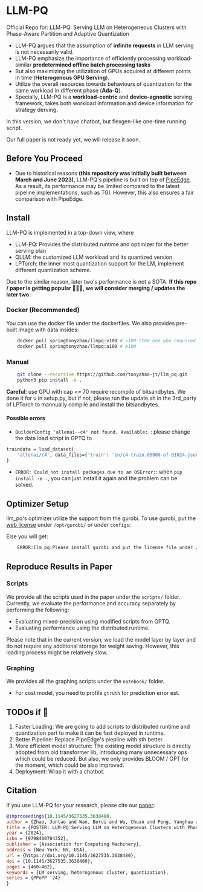 # LLM-PQ
Official Repo for: LLM-PQ: Serving LLM on Heterogeneous Clusters with Phase-Aware Partition and Adaptive Quantization
- LLM-PQ argues that the assumption of **infinite requests** in LLM serving is not necessarily valid. 
- LLM-PQ emphasize the importance of efficiently processing workload-similar **predetermined offline batch processing tasks** 
- But also maximizing the utilization of GPUs acquired at different points in time (**Heterogenous GPU Serving**).
- Utilize the overall resources towards behaviours of quantization for the same workload in different phase (**Ada-Q**).
- Specially, LLM-PQ is a **workload-centric** and **device-agnostic** serving framework, takes both workload information and device information for strategy derving.

In this version, we don't have chatbot, but flexgen-like one-time running script.

Our full paper is not ready yet, we will release it soon.

## Before You Proceed
- Due to historical reasons **(this repository was initially built between March and June 2023)**, LLM-PQ's pipeline is built on top of [PipeEdge](https://github.com/usc-isi/PipeEdge). As a result, its performance may be limited compared to the latest pipeline implementations, such as TGI. However, this also ensures a fair comparison with PipeEdge.

## Install
LLM-PQ is implemented in a top-down view, where
- LLM-PQ: Provides the distributed runtime and optimizer for the better serving plan
- QLLM: the customized LLM workload and its quantized version
- LPTorch: the inner most quantization support for the LM, implement different quantization scheme.

Due to the similar reason, later two's performance is not a SOTA. **If this repo / paper is getting popular 🤑🤑🤑, we will consider merging / updates the later two.**

### Docker (Recommended)
You can use the docker file under the dockerfiles. We also provides pre-built image with data insides:
```bash 
    docker pull springtonyzhao/llmpq:v100 # v100 (the one who required from scratch build of bitsandbytes)
    docker pull springtonyzhao/llmpq:a100 # A100
```

### Manual
```bash
    git clone --recursive https://github.com/tonyzhao-jt/llm_pq.git
    python3 pip install -e .
```
**Careful**: use GPU with cap <= 70 require recompile of bitsandbytes. We done it for u in setup.py, but if not, please run the update.sh in the 3rd_party of LPTorch to mannually compile and install the bitsandbytes.

#### Possible errors
- `BuilderConfig 'allenai--c4' not found. Available: `: please change the data load script in GPTQ to
```bash
traindata = load_dataset(
    'allenai/c4', data_files={'train': 'en/c4-train.00000-of-01024.json.gz'}, split='train'
)
```
- `ERROR: Could not install packages due to an OSError:`: when `pip install -e .`, you can just install it again and the problem can be solved.

## Optimizer Setup
llm_pq's optimizer utilize the support from the gurobi. To use gurobi, put the [web license](https://license.gurobi.com/manager/licenses) under `/opt/gurobi/` or under `configs`:

Else you will get:
```bash
    ERROR:llm_pq:Please install gurobi and put the license file under /opt/gurobi/
```


## Reproduce Results in Paper
### Scripts
We provide all the scripts used in the paper under the `scripts/` folder. Currently, we evaluate the performance and accuracy separately by performing the following:
- Evaluating mixed-precision using modified scripts from GPTQ.
- Evaluating performance using the distributed runtime.

Please note that in the current version, we load the model layer by layer and do not require any additional storage for weight saving. However, this loading process might be relatively slow.

### Graphing
We provides all the graphing scripts under the `notebook/` folder.
- For cost model, you need to profile `gtruth` for prediction error est.


## TODOs if 🌟 
1. Faster Loading:
We are going to add scripts to distributed runtime and quantization part to make it can be fast deployed in runtime.
2. Better Pipeline:
Replace PipeEdge's piepline with sth better.
3. More efficient model structure:
The existing model structure is directly adopted from old transformer lib, introducing many unnecessary ops which could be reduced. But also, we only provides BLOOM / OPT for the moment, which could be also improved.
4. Deployment: 
Wrap it with a chatbot.
   
## Citation
If you use LLM-PQ for your research, please cite our [paper](https://dl.acm.org/doi/10.1145/3627535.3638480):
```bibtex
@inproceedings{10.1145/3627535.3638480,
author = {Zhao, Juntao and Wan, Borui and Wu, Chuan and Peng, Yanghua and Lin, Haibin},
title = {POSTER: LLM-PQ:Serving LLM on Heterogeneous Clusters with Phase-Aware Partition and Adaptive Quantization},
year = {2024},
isbn = {9798400704352},
publisher = {Association for Computing Machinery},
address = {New York, NY, USA},
url = {https://doi.org/10.1145/3627535.3638480},
doi = {10.1145/3627535.3638480},
pages = {460–462},
keywords = {LM serving, heterogenous cluster, quantization},
series = {PPoPP '24}
}
```
